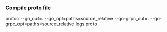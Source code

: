 ### Compile proto file

protoc --go_out=. --go_opt=paths=source_relative --go-grpc_out=. --go-grpc_opt=paths=source_relative logs.proto